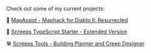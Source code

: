 Check out some of my current projects:

:scroll: [MapAssist - Maphack for Diablo II: Resurrected](https://mapassist.github.io)

:rocket: [Screeps TypeScript Starter - Extended Version](https://github.com/admon84/screeps-typescript-starter)

:hammer_and_wrench: [Screeps Tools - Building Planner and Creep Designer](https://screeps.admon.dev)
